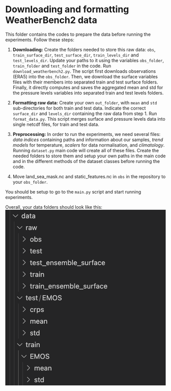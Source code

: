 # Downloading and formatting WeatherBench2 data
This folder contains the codes to prepare the data before running the experiments. Follow these steps: 

1. **Downloading:** Create the folders needed to store this raw data: `obs`, `train_surface_dir`, `test_surface_dir`, `train_levels_dir` and `test_levels_dir`. Update your paths to it using the variables `obs_folder`, `train_folder` and `test_folder` in the code. Run `download_weatherbench2.py`. 
The script first downloads observations (ERA5) into the `obs_folder`. Then, we download the surface variables files with their members into separated train and test surface folders. Finally, it directly computes and saves the aggregated mean and std for the pressure levels variables into separated train and test levels folders.

2. **Formatting raw data:** Create your own `out_folder`, with `mean` and `std` sub-directories for both train and test data. Indicate the correct `surface_dir` and `levels_dir` containing the raw data from step 1. Run `format_data.py`. This script merges surface and pressure levels data into single netcdf files, for train and test data. 

3. **Preprocessing:** In order to run the experiments, we need several files: *data indices* containing paths and information about our samples, *trend models* for temperature, *scalers* for data normalisation, and *climatology*. Running `dataset.py` main code will create all of these files. Create the needed folders to store them and setup your own paths in the main code and in the different methods of the dataset classes before running the code. 

4. Move land_sea_mask.nc and static_features.nc in `obs` in the repository to your `obs_folder`.

You should be setup to go to the `main.py` script and start running experiments.

Overall, your data folders should look like this:
![alt text](../images/data.png)